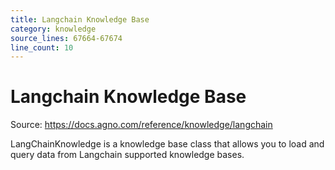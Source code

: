 ```yaml
---
title: Langchain Knowledge Base
category: knowledge
source_lines: 67664-67674
line_count: 10
---
```


# Langchain Knowledge Base
Source: https://docs.agno.com/reference/knowledge/langchain



LangChainKnowledge is a knowledge base class that allows you to load and query data from Langchain supported knowledge bases.

<Snippet file="kb-langchain-reference.mdx" />


